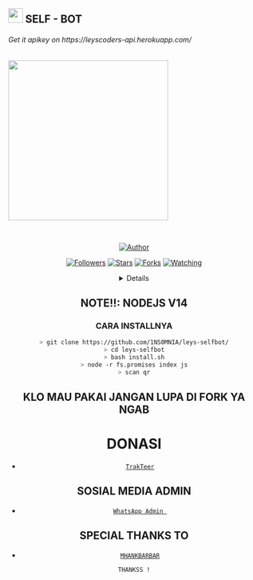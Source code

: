 ## <img src="https://github.com/TheDudeThatCode/TheDudeThatCode/blob/master/Assets/Hi.gif" width="29px"> SELF - BOT
<p align="center">
 <h6>Get it apikey on https://leyscoders-api.herokuapp.com/</h6>
<img src="https://media.giphy.com/media/836HiJc7pgzy8iNXCn/giphy.gif" width="320">
</p>
<br>


<p align="center">
<a href="https://github.com/1NS0MNIA"><img title="Author" src="https://img.shields.io/badge/LEYSCODERS-SELFBOT-green)"></a>
</p>
<p align="center">
</p>
<p align="center">
<a href="https://github.com/1NS0MNIA?tab=followers"><img title="Followers" src="https://img.shields.io/github/followers/1NS0MNIA?color=green&label=Follow&style=social"></a>
<a href="https://github.com/1NS0MNIA/leys-selfbot/stargazers/"><img title="Stars" src="https://img.shields.io/github/followers/1NS0MNIA?color=green&label=STARS&style=social"></a>
<a href="https://github.com/1NS0MNIA/leys-selfbot/network/members"><img title="Forks" src="https://img.shields.io/github/followers/1NS0MNIA?color=green&label=FORKS&style=social"></a>
<a href="https://github.com/1NS0MNIA/leys-selfbot/watchers"><img title="Watching" src="https://img.shields.io/github/followers/1NS0MNIA?color=green&label=WACHING&style=sociale"></a>
</p>
<div align="center">
<details>
 
</details>

## NOTE!!: NODEJS V14

### CARA INSTALLNYA
```bash
> git clone https://github.com/1NS0MNIA/leys-selfbot/
> cd leys-selfbot
> bash install.sh
> node -r fs.promises index js
> scan qr

```
## KLO MAU PAKAI JANGAN LUPA DI FORK YA NGAB

# DONASI
* [`TrakTeer`](https://trakteer.id/chizuru)


## SOSIAL MEDIA ADMIN

* [`WhatsApp Admin `](https://wa.me/6285959375675)
## SPECIAL THANKS TO
* [`MHANKBARBAR`](https://github.com/MhankBarBar/termux-wabot)


``` THANKSS ! ```
